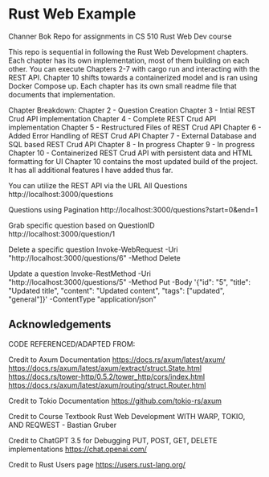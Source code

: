 # Rust Web Example
Channer Bok
Repo for assignments in CS 510 Rust Web Dev course

This repo is sequential in following the Rust Web Development chapters.
Each chapter has its own implementation, most of them building on each other.
You can execute Chapters 2-7 with cargo run and interacting with the REST API.
Chapter 10 shifts towards a containerized model and is ran using Docker Compose up.
Each chapter has its own small readme file that documents that implementation.

Chapter Breakdown:
Chapter 2 - Question Creation
Chapter 3 - Intial REST Crud API implementation
Chapter 4 - Complete REST Crud API implementation
Chapter 5 - Restructured Files of REST Crud API
Chapter 6 - Added Error Handling of REST Crud API
Chapter 7 - External Database and SQL based REST Crud API
Chapter 8 - In progress
Chapter 9 - In progress
Chapter 10 - Containerized REST Crud API with persistent data and HTML formatting for UI
Chapter 10 contains the most updated build of the project. It has all additional features I have added thus far.

You can utilize the REST API via the URL
All Questions 
http://localhost:3000/questions

Questions using Pagination
http://localhost:3000/questions?start=0&end=1

Grab specific  question based on QuestionID
http://localhost:3000/question/1

Delete a specific question
Invoke-WebRequest -Uri "http://localhost:3000/questions/6" -Method Delete

Update a question
Invoke-RestMethod -Uri "http://localhost:3000/questions/5" -Method Put -Body '{"id": "5", "title": "Updated title", "content": "Updated content", "tags": ["updated", "general"]}' -ContentType "application/json"

## Acknowledgements

CODE REFERENCED/ADAPTED FROM:

Credit to Axum Documentation
 https://docs.rs/axum/latest/axum/
 https://docs.rs/axum/latest/axum/extract/struct.State.html
 https://docs.rs/tower-http/0.5.2/tower_http/cors/index.html
 https://docs.rs/axum/latest/axum/routing/struct.Router.html

 Credit to Tokio Documentation
 https://github.com/tokio-rs/axum

 Credit to Course Textbook
 Rust Web Development WITH WARP, TOKIO, AND REQWEST - Bastian Gruber

 Credit to ChatGPT 3.5 for Debugging PUT, POST, GET, DELETE implementations
 https://chat.openai.com/

 Credit to Rust Users page
 https://users.rust-lang.org/
